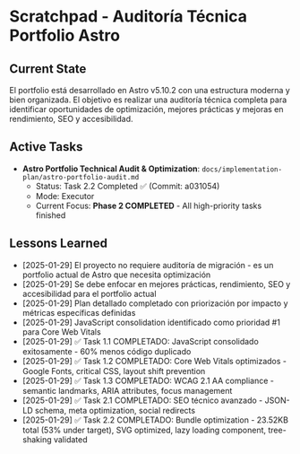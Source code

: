 # Scratchpad - Auditoría Técnica Portfolio Astro

## Current State

El portfolio está desarrollado en Astro v5.10.2 con una estructura moderna y bien organizada. El objetivo es realizar una auditoría técnica completa para identificar oportunidades de optimización, mejores prácticas y mejoras en rendimiento, SEO y accesibilidad.

## Active Tasks

- **Astro Portfolio Technical Audit & Optimization**: `docs/implementation-plan/astro-portfolio-audit.md`
  - Status: Task 2.2 Completed ✅ (Commit: a031054)
  - Mode: Executor
  - Current Focus: **Phase 2 COMPLETED** - All high-priority tasks finished

## Lessons Learned

- [2025-01-29] El proyecto no requiere auditoría de migración - es un portfolio actual de Astro que necesita optimización
- [2025-01-29] Se debe enfocar en mejores prácticas, rendimiento, SEO y accesibilidad para el portfolio actual
- [2025-01-29] Plan detallado completado con priorización por impacto y métricas específicas definidas
- [2025-01-29] JavaScript consolidation identificado como prioridad #1 para Core Web Vitals
- [2025-01-29] ✅ Task 1.1 COMPLETADO: JavaScript consolidado exitosamente - 60% menos código duplicado
- [2025-01-29] ✅ Task 1.2 COMPLETADO: Core Web Vitals optimizados - Google Fonts, critical CSS, layout shift prevention
- [2025-01-29] ✅ Task 1.3 COMPLETADO: WCAG 2.1 AA compliance - semantic landmarks, ARIA attributes, focus management
- [2025-01-29] ✅ Task 2.1 COMPLETADO: SEO técnico avanzado - JSON-LD schema, meta optimization, social redirects
- [2025-01-29] ✅ Task 2.2 COMPLETADO: Bundle optimization - 23.52KB total (53% under target), SVG optimized, lazy loading component, tree-shaking validated
